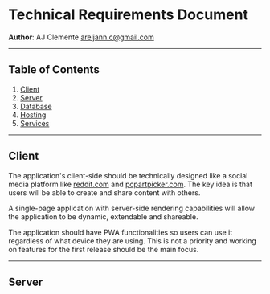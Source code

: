 # Technical Requirements Document

**Author**: AJ Clemente <areljann.c@gmail.com>

---

## Table of Contents
1. [Client](#client)
2. [Server](#server)
3. [Database](#database)
4. [Hosting](#hosting)
5. [Services](#hosting)

---

## Client

The application's client-side should be technically designed like a social media platform like [reddit.com](https://reddit.com) and [pcpartpicker.com](https://pcpartpicker.com). The key idea is that users will be able to create and share content with others.

A single-page application with server-side rendering capabilities will allow the application to be dynamic, extendable and shareable.

The application should have PWA functionalities so users can use it regardless of what device they are using. This is not a priority and working on features for the first release should be the main focus.

---

## Server

